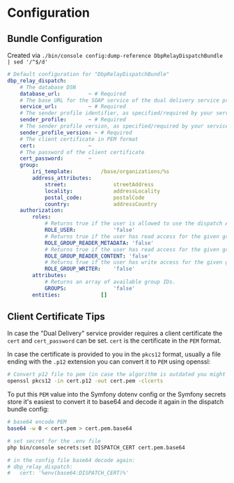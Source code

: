 # Configuration

## Bundle Configuration

Created via `./bin/console config:dump-reference DbpRelayDispatchBundle | sed '/^$/d'`

```yaml
# Default configuration for "DbpRelayDispatchBundle"
dbp_relay_dispatch:
    # The database DSN
    database_url:         ~ # Required
    # The base URL for the SOAP service of the dual delivery service provider
    service_url:          ~ # Required
    # The sender profile identifier, as specified/required by your service provider
    sender_profile:       ~ # Required
    # The sender profile version, as specified/required by your service provider
    sender_profile_version: ~ # Required
    # The client certificate in PEM format
    cert:                 ~
    # The password of the client certificate
    cert_password:        ~
    group:
        iri_template:         /base/organizations/%s
        address_attributes:
            street:               streetAddress
            locality:             addressLocality
            postal_code:          postalCode
            country:              addressCountry
    authorization:
        roles:
            # Returns true if the user is allowed to use the dispatch API.
            ROLE_USER:            'false'
            # Returns true if the user has read access for the given group, limited to metadata.
            ROLE_GROUP_READER_METADATA: 'false'
            # Returns true if the user has read access for the given group, including delivery content. Implies the metadata reader role.
            ROLE_GROUP_READER_CONTENT: 'false'
            # Returns true if the user has write access for the given group. Implies all reader roles.
            ROLE_GROUP_WRITER:    'false'
        attributes:
            # Returns an array of available group IDs.
            GROUPS:               'false'
        entities:             []
```

## Client Certificate Tips

In case the "Dual Delivery" service provider requires a client certificate the `cert` and `cert_password` can be set. `cert` is the certificate in the `PEM` format.

In case the certificate is provided to you in the `pkcs12` format, usually a file ending with the `.p12` extension you can convert it to `PEM` using openssl:

```bash
# Convert p12 file to pem (in case the algorithm is outdated you might have to pass "-legacy")
openssl pkcs12 -in cert.p12 -out cert.pem -clcerts
```

To put this `PEM` value into the Symfony dotenv config or the Symfony secrets store it's easiest to convert it to base64 and decode it again in the dispatch bundle config:

```bash
# base64 encode PEM
base64 -w 0 < cert.pem > cert.pem.base64

# set secret for the .env file
php bin/console secrets:set DISPATCH_CERT cert.pem.base64

# in the config file base64 decode again:
# dbp_relay_dispatch:
#   cert: '%env(base64:DISPATCH_CERT)%'
```
